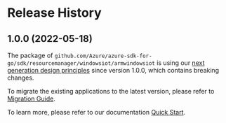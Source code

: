 # Release History

## 1.0.0 (2022-05-18)

The package of `github.com/Azure/azure-sdk-for-go/sdk/resourcemanager/windowsiot/armwindowsiot` is using our [next generation design principles](https://azure.github.io/azure-sdk/general_introduction.html) since version 1.0.0, which contains breaking changes.

To migrate the existing applications to the latest version, please refer to [Migration Guide](https://aka.ms/azsdk/go/mgmt/migration).

To learn more, please refer to our documentation [Quick Start](https://aka.ms/azsdk/go/mgmt).